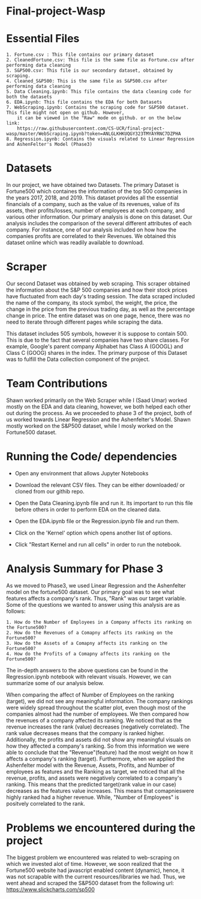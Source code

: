 # Final-project-Wasp

# Essential Files 
    1. Fortune.csv : This file contains our primary dataset
    2. CleanedFortune.csv: This file is the same file as Fortune.csv after performing data cleaning
    3. S&P500.csv: This file is our secondary dataset, obtained by scraping.
    4. Cleaned_S&P500: This is the same file as S&P500.csv after performing data cleaning
    5. Data Cleaning.ipynb: This file contains the data cleaning code for both the datasets
    6. EDA.ipynb: This file contains the EDA for both Datasets
    7. WebScraping.ipynb: Contains the scraping code for S&P500 dataset. This file might not open on github. However,
        it can be viewed in the "Raw" mode on github. or on the below link:
        https://raw.githubusercontent.com/CS-UCR/final-project-wasp/master/WebScraping.ipynb?token=ANLGLKHKUQGY323TMYAYRNC7DZPHA
    8. Regression.ipynb: Contains the visuals related to Linear Regression and AshenFelter's Model (Phase3) 
    
# Datasets

In our project, we have obtained two Datasets. The primary Dataset is Fortune500 which containes the information of the top 500 companies in the years 2017, 2018, and 2019. This dataset provides all the essential financials of a company, such as the value of its revenues, value of its assets, their profits/losses, number of employees at each company, and various other information. Our primary analysis is done on this dataset. Our analysis includes the comparison of the several different attributes of each company. For instance, one of our analysis included on how how the companies profits are correlated to their Revenues. We obtained this dataset online which was readily available to download.

# Scraper

Our second Dataset was obtained by web scraping. This scraper obtained the information about the S&P 500 companies and how their stock prices have fluctuated from each day's trading session. The data scraped included the name of the company, its stock symbol, the weight, the price, the change in the price from the previous trading day, as well as the percentage change in price. The entire dataset was on one page, hence, there was no need to iterate through different pages while scraping the data.

This dataset includes 505 symbols, however it is suppose to contain 500. This is due to the fact that several companies have two share classes. For example, Google's parent company Alphabet has Class A (GOOGL) and Class C (GOOG) shares in the index. The primary purpose of this Dataset was to fulfill the Data collection component of the project. 

# Team Contributions

Shawn worked primarily on the Web Scraper while I (Saad Umar) worked mostly on the EDA and data cleaning, however, we both helped each other out during the process. As we proceeded to phase 3 of the project, both of us worked towards Linear Regression and the Ashenfelter's Model. Shawn mostly worked on the S&P500 dataset, while I mosly worked on the Fortune500 dataset.

# Running the Code/ dependencies

* Open any environment that allows Jupyter Notebooks

* Download the relevant CSV files. They can be either downloaded/ or cloned from our githib repo.

* Open the Data Cleaning.ipynb file and run it. Its important to run this file before others in order to perform EDA on the cleaned data.

* Open the EDA.ipynb file or the Regression.ipynb file and run them.

* Click on the 'Kernel' option which opens another list of options.

* Click "Restart Kernel and run all cells" in order to run the notebook.

# Analysis Summary for Phase 3

As we moved to Phase3, we used Linear Regression and the Ashenfelter model on the fortune500 dataset. Our primary goal was to see what features affects a company's rank. Thus, "Rank" was our target variable. Some of the questions we wanted to answer using this analysis are as follows:

    1. How do the Number of Employees in a Company affects its ranking on the Fortune500?
    2. How do the Revenues of a Comapny affects its ranking on the Fortune500?
    3. How do the Assets of a Comapny affects its ranking on the Fortune500?
    4. How do the Profits of a Comapny affects its ranking on the Fortune500?
    
The in-depth answers to the above questions can be found in the Regression.ipynb notebook with relevant visuals. However, we can summarize some of our analysis below.

When comparing the affect of Number of Employees on the ranking (target), we did not see any meaningful information. The company rankings were widely spread throughout the scatter plot, even though most of the companies almost had the number of employees. We then compared how the revenues of a company affected its ranking. We noticed that as the revenue increases the rank (value) decreases (negatively correlated). The rank value decreases means that the company is ranked higher. Additionally, the profits and assets did not show any meaningful visuals on how they affected a company's ranking. So from this information we were able to conclude that the "Revenue"(feature) had the most weight on how it affects a company's ranking (target). Furthermore, when we applied the Ashenfelter model with the Revenue, Assets, Profits, and Number of employees as features and the Ranking as target, we noticed that all the revenue, profits, and assets were negatively correlated to a company's ranking. This means that the predicted target(rank value in our case) decreases as the features value increases. This means that comapnieswere highly ranked had a higher revenue. While, "Number of Employees" is positvely correlated to the rank.

# Problems we encountered during the project

The biggest problem we encountered was related to web-scraping on which we invested alot of time. However, we soon realized that the Fortune500 website had javascript enabled content (dynamic), hence, it was not scrapable with the current resources/libraries we had. Thus, we went ahead and scraped the S&P500 dataset from the following url: https://www.slickcharts.com/sp500

